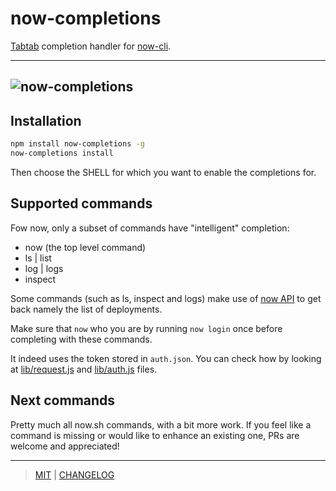 # now-completions

[Tabtab](https://github.com/mklabs/tabtab) completion handler for
[now-cli](https://github.com/zeit/now-cli).

---
![now-completions](https://user-images.githubusercontent.com/113832/46511339-61495400-c84e-11e8-872c-e49a9530e154.gif)
---

## Installation

```sh
npm install now-completions -g
now-completions install
```

Then choose the SHELL for which you want to enable the completions for.

## Supported commands

Fow now, only a subset of commands have "intelligent" completion:

- now (the top level command)
- ls | list
- log | logs
- inspect

Some commands (such as ls, inspect and logs) make use of [now
API](https://zeit.co/api#introduction) to get back namely the list of
deployments.

Make sure that `now` who you are by running `now login` once before completing
with these commands.

It indeed uses the token stored in `auth.json`. You can check how by looking at
[lib/request.js](./lib/request.js) and [lib/auth.js](./lib/auth.js) files.

## Next commands

Pretty much all now.sh commands, with a bit more work. If you feel like a
command is missing or would like to enhance an existing one, PRs are welcome
and appreciated!

---

> [MIT](./LICENSE) | [CHANGELOG](./CHANGELOG.md)
